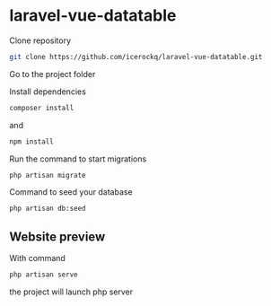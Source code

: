 # laravel-vue-datatable

Clone repository
```bash
git clone https://github.com/icerockq/laravel-vue-datatable.git
```
Go to the project folder

Install dependencies
```bash
composer install
```
and
```bash
npm install
```

Run the command to start migrations
```bash
php artisan migrate
```

Command to seed your database
```bash
php artisan db:seed
```

## Website preview

With command
```bash
php artisan serve
```
the project will launch php server

